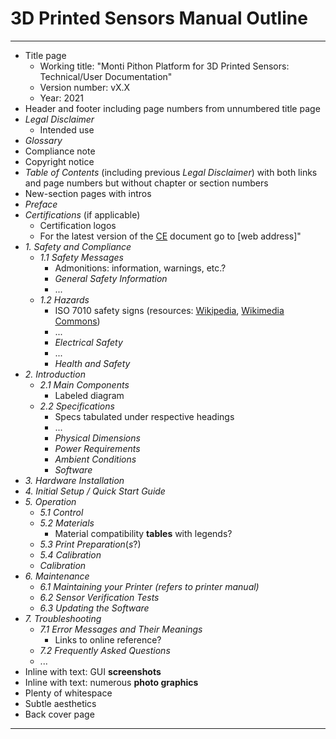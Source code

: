 # 3D Printed Sensors Manual Outline

----

-  Title page
     -  Working title: "Monti Pithon Platform for 3D Printed Sensors: Technical/User Documentation"
     -  Version number: vX.X
     -  Year: 2021
 -  Header and footer including page numbers from unnumbered title page
 -  *Legal Disclaimer*
     -  Intended use
 -  *Glossary*
 -  Compliance note
 -  Copyright notice
 -  *Table of Contents* (including previous *Legal Disclaimer*) with both links and page numbers but without chapter or section numbers
 -  New-section pages with intros
 -  *Preface*
 -  *Certifications* (if applicable)
     -  Certification logos
     -  For the latest version of the [CE](https://ec.europa.eu/growth/single-market/ce-marking/) document go to \[web address\]"
 -  *1. Safety and Compliance*
     -  *1.1 Safety Messages*
         -  Admonitions: information, warnings, etc.?
         -  *General Safety Information*
         -  ...
     -  *1.2 Hazards*
         -  ISO 7010 safety signs (resources: [Wikipedia](https://en.wikipedia.org/wiki/ISO_7010), [Wikimedia Commons](https://commons.wikimedia.org/wiki/Category:ISO_7010_safety_signs_(vector_drawings)))
         -  ...
         -  *Electrical Safety*
         -  ...
         -  *Health and Safety*
 -  *2. Introduction*
     -  *2.1 Main Components*
         -  Labeled diagram
     -  *2.2 Specifications*
         -  Specs tabulated under respective headings
         -  ...
         -  *Physical Dimensions*
         -  *Power Requirements*
         -  *Ambient Conditions*
         -  *Software*
 -  *3. Hardware Installation*
 -  *4. Initial Setup / Quick Start Guide*
 -  *5. Operation*
     -  *5.1 Control*
     -  *5.2 Materials*
         -  Material compatibility **tables** with legends?
     -  *5.3 Print Preparation*(*s*?)
     -  *5.4 Calibration*
     -  *Calibration*
 -  *6. Maintenance*
     -  *6.1 Maintaining your Printer (refers to printer manual)*
     -  *6.2 Sensor Verification Tests*
     -  *6.3 Updating the Software*
 -  *7. Troubleshooting*
     -  *7.1 Error Messages and Their Meanings*
         -  Links to online reference?
     -  *7.2 Frequently Asked Questions*
     -  ...
 -  Inline with text: GUI **screenshots**
 -  Inline with text: numerous **photo graphics**
 -  Plenty of whitespace
 -  Subtle aesthetics
 -  Back cover page

----
